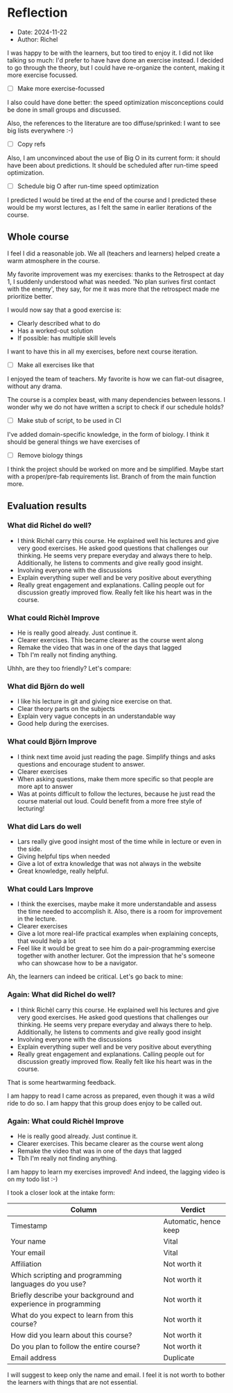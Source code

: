 # Reflection

- Date: 2024-11-22
- Author: Richel

I was happy to be with the learners, but too tired to
enjoy it. I did not like talking so much: I'd prefer
to have have done an exercise instead. I decided to go through the
theory, but I could have re-organize the content,
making it more exercise focussed. 

- [ ] Make more exercise-focussed

I also could have done better: the speed optimization misconceptions
could be done in small groups and discussed.

Also, the references
to the literature are too diffuse/sprinked:
I want to see big lists everywhere :-)

- [ ] Copy refs

Also, I am unconvinced about the use of Big O in its current
form: it should have been about predictions.
It should be scheduled after run-time speed optimization.

- [ ] Schedule big O after run-time speed optimization

I predicted I would be tired at the end of the course and I predicted
these would be my worst lectures, as I felt the same in earlier
iterations of the course.

## Whole course

I feel I did a reasonable job.
We all (teachers and learners) helped create a warm atmosphere in the course.

My favorite improvement was my exercises: thanks to the Retrospect at day 1,
I suddenly understood what was needed. 'No plan surives first contact with
the enemy', they say, for me it was more that the retrospect made me
prioritize better. 

I would now say that a good exercise is:

- Clearly described what to do
- Has a worked-out solution
- If possible: has multiple skill levels

I want to have this in all my exercises, before next course iteration.

- [ ] Make all exercises like that

I enjoyed the team of teachers. My favorite is how we can flat-out
disagree, without any drama.

The course is a complex beast, with many dependencies between lessons.
I wonder why we do not have written a script to check if our schedule holds?

- [ ] Make stub of script, to be used in CI

I've added domain-specific knowledge, in the form of biology.
I think it should be general things we have exercises of

- [ ] Remove biology things

I think the project should be worked on more and be simplified.
Maybe start with a proper/pre-fab requirements list.
Branch of from the main function more.

## Evaluation results

### What did Richel do well?

- I think Richèl carry this course. He explained well his lectures and give very good exercises. He asked good questions that challenges our thinking. He seems very prepare everyday and always there to help. Additionally, he listens to comments and give really good insight. 
- Involving everyone with the discussions
- Explain everything super well and be very positive about everything
- Really great engagement and explanations. Calling people out for discussion greatly improved flow. Really felt like his heart was in the course.

### What could Richèl Improve

- He is really good already. Just continue it. 
- Clearer exercises. This became clearer as the course went along
- Remake the video that was in one of the days that lagged
- Tbh I'm really not finding anything.

Uhhh, are they too friendly? Let's compare:

### What did Björn do well

- I like his lecture in git and giving nice exercise on that. 
- Clear theory parts on the subjects
- Explain very vague concepts in an understandable way
- Good help during the exercises.

### What could Björn Improve

- I think next time avoid just reading the page. Simplify things and asks questions and encourage student to answer.
- Clearer exercises
- When asking questions, make them more specific so that people are more apt to answer
- Was at points difficult to follow the lectures, because he just read the course material out loud. Could benefit from a more free style of lecturing! 

### What did Lars do well

- Lars really give good insight most of the time while in lecture or even in the side. 
- Giving helpful tips when needed
- Give a lot of extra knowledge that was not always in the website
- Great knowledge, really helpful. 

###  What could Lars Improve

- I think the exercises, maybe make it more understandable and assess the time needed to accomplish it. Also, there is a room for improvement in the lecture. 
- Clearer exercises
- Give a lot more real-life practical examples when explaining concepts, that would help a lot
- Feel like it would be great to see him do a pair-programming exercise together with another lecturer. Got the impression that he's someone who can showcase how to be a navigator.

Ah, the learners can indeed be critical. Let's go back to mine:

### Again: What did Richel do well?

- I think Richèl carry this course. 
  He explained well his lectures and give very good exercises. 
  He asked good questions that challenges our thinking. 
  He seems very prepare everyday and always there to help. 
  Additionally, he listens to comments and give really good insight
- Involving everyone with the discussions
- Explain everything super well and be very positive about everything
- Really great engagement and explanations.
  Calling people out for discussion greatly improved flow.
  Really felt like his heart was in the course.

That is some heartwarming feedback.

I am happy to read I came across as prepared, even though it was a
wild ride to do so. I am happy that this group does enjoy to be called
out.

### Again: What could Richèl Improve

- He is really good already. Just continue it. 
- Clearer exercises. This became clearer as the course went along
- Remake the video that was in one of the days that lagged
- Tbh I'm really not finding anything.

I am happy to learn my exercises improved!
And indeed, the lagging video is on my todo list :-)

I took a closer look at the intake form:

Column                                                        |Verdict
--------------------------------------------------------------|------------
Timestamp                                                     |Automatic, hence keep
Your name                                                     |Vital
Your email                                                    |Vital
Affiliation                                                   |Not worth it
Which scripting and programming languages do you use?         |Not worth it
Briefly describe your background and experience in programming|Not worth it
What do you expect to learn from this course?                 |Not worth it
How did you learn about this course?                          |Not worth it
Do you plan to follow the entire course?                      |Not worth it
Email address                                                 |Duplicate

I will suggest to keep only the name and email. I feel it is not worth
to bother the learners with things that are not essential.

